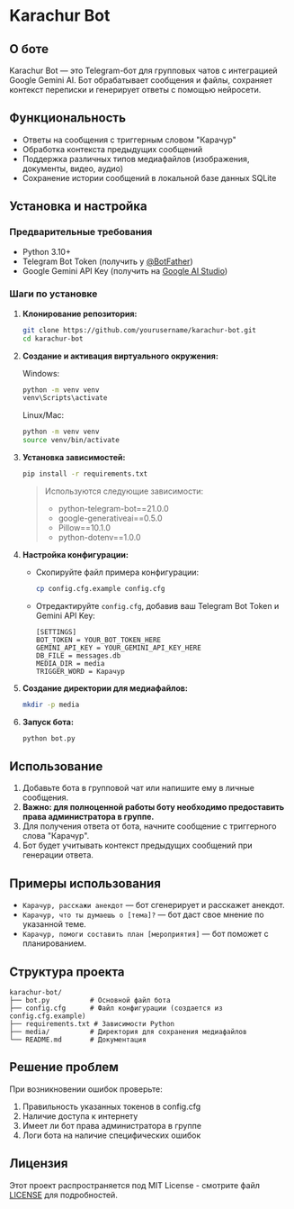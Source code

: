 # Karachur Bot

## О боте
Karachur Bot — это Telegram-бот для групповых чатов с интеграцией Google Gemini AI. Бот обрабатывает сообщения и файлы, сохраняет контекст переписки и генерирует ответы с помощью нейросети.

## Функциональность

- Ответы на сообщения с триггерным словом "Карачур"
- Обработка контекста предыдущих сообщений
- Поддержка различных типов медиафайлов (изображения, документы, видео, аудио)
- Сохранение истории сообщений в локальной базе данных SQLite

## Установка и настройка

### Предварительные требования
- Python 3.10+
- Telegram Bot Token (получить у [@BotFather](https://t.me/BotFather))
- Google Gemini API Key (получить на [Google AI Studio](https://makersuite.google.com/))

### Шаги по установке

1. **Клонирование репозитория:**
   ```bash
   git clone https://github.com/yourusername/karachur-bot.git
   cd karachur-bot
   ```

2. **Создание и активация виртуального окружения:**

   Windows:
   ```bash
   python -m venv venv
   venv\Scripts\activate
   ```

   Linux/Mac:
   ```bash
   python -m venv venv
   source venv/bin/activate
   ```

3. **Установка зависимостей:**
   ```bash
   pip install -r requirements.txt
   ```
   > Используются следующие зависимости:
   > - python-telegram-bot==21.0.0
   > - google-generativeai==0.5.0
   > - Pillow==10.1.0
   > - python-dotenv==1.0.0

4. **Настройка конфигурации:**
   - Скопируйте файл примера конфигурации:
     ```bash
     cp config.cfg.example config.cfg
     ```
   - Отредактируйте `config.cfg`, добавив ваш Telegram Bot Token и Gemini API Key:
     ```
     [SETTINGS]
     BOT_TOKEN = YOUR_BOT_TOKEN_HERE
     GEMINI_API_KEY = YOUR_GEMINI_API_KEY_HERE
     DB_FILE = messages.db
     MEDIA_DIR = media
     TRIGGER_WORD = Карачур
     ```

5. **Создание директории для медиафайлов:**
   ```bash
   mkdir -p media
   ```

6. **Запуск бота:**
   ```bash
   python bot.py
   ```

## Использование

1. Добавьте бота в групповой чат или напишите ему в личные сообщения.
2. **Важно: для полноценной работы боту необходимо предоставить права администратора в группе.**
3. Для получения ответа от бота, начните сообщение с триггерного слова "Карачур".
4. Бот будет учитывать контекст предыдущих сообщений при генерации ответа.

## Примеры использования

- `Карачур, расскажи анекдот` — бот сгенерирует и расскажет анекдот.
- `Карачур, что ты думаешь о [тема]?` — бот даст свое мнение по указанной теме.
- `Карачур, помоги составить план [мероприятия]` — бот поможет с планированием.

## Структура проекта

```
karachur-bot/
├── bot.py          # Основной файл бота
├── config.cfg      # Файл конфигурации (создается из config.cfg.example)
├── requirements.txt # Зависимости Python
├── media/          # Директория для сохранения медиафайлов
└── README.md       # Документация
```

## Решение проблем

При возникновении ошибок проверьте:
1. Правильность указанных токенов в config.cfg
2. Наличие доступа к интернету
3. Имеет ли бот права администратора в группе
4. Логи бота на наличие специфических ошибок

## Лицензия

Этот проект распространяется под MIT License - смотрите файл [LICENSE](LICENSE) для подробностей.
